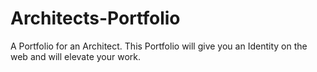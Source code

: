 # Architects-Portfolio
A Portfolio for an Architect. This Portfolio will give you an Identity on the web and will elevate your work. 
